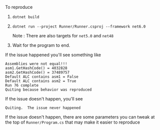 To reproduce

1) `dotnet build`

2) `dotnet run --project Runner/Runner.csproj --framework net6.0`

    Note : There are also targets for `net5.0` and `net48`

3) Wait for the program to end.

If the issue happened you'll see something like

```
Assemblies were not equal!!!
asm1.GetHashCode() = 4032828
asm2.GetHashCode() = 37489757
Default ALC contains asm1 = False
Default ALC contains asm2 = True
Run 76 complete
Quiting because behavior was reproduced
```

If the issue doesn't happen, you'll see
```
Quiting.  The issue never happened
```

If the issue doesn't happen, there are some parameters you can tweak at the top of `Runner/Program.cs` that may make it easier to reproduce